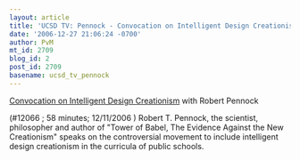 ```yaml
---
layout: article
title: 'UCSD TV: Pennock - Convocation on Intelligent Design Creationism'
date: '2006-12-27 21:06:24 -0700'
author: PvM
mt_id: 2709
blog_id: 2
post_id: 2709
basename: ucsd_tv_pennock
---
```

[Convocation on Intelligent Design Creationism](http://www.ucsd.tv/search-details.asp?showID=12066) with Robert Pennock

(#12066 ; 58 minutes; 12/11/2006 )
Robert T. Pennock, the scientist, philosopher and author of "Tower of Babel, The Evidence Against the New Creationism" speaks on the controversial movement to include intelligent design creationism in the curricula of public schools.
